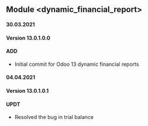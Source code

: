 ## Module <dynamic_financial_report>

#### 30.03.2021
#### Version 13.0.1.0.0
#### ADD
- Initial commit for Odoo 13 dynamic financial reports

#### 04.04.2021
#### Version 13.0.1.0.1
#### UPDT
- Resolved the bug in trial balance






